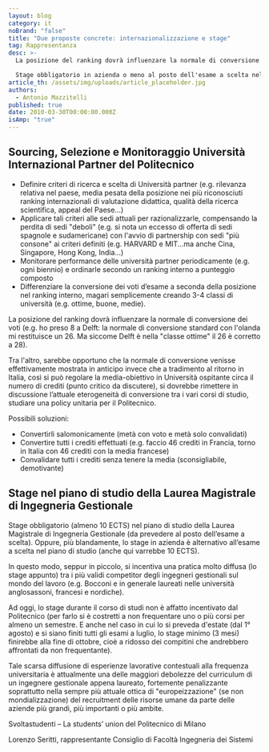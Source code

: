 ```yaml
---
layout: blog
category: it
noBrand: "false"
title: "Due proposte concrete: internazionalizzazione e stage"
tag: Rappresentanza
desc: >-
  La posizione del ranking dovrà influenzare la normale di conversione dei voti.

  Stage obbligatorio in azienda o meno al posto dell'esame a scelta nella Laurea Magistrale di Ingegneria Gestionale.
article_th: /assets/img/uploads/article_placeholder.jpg
authors:
  - Antonio Mazzitelli
published: true
date: 2010-03-30T00:00:00.000Z
isAmp: "true"
---
```

## Sourcing, Selezione e Monitoraggio Università Internazional Partner del Politecnico

* Definire criteri di ricerca e scelta di Università partner (e.g. rilevanza relativa nel paese, media pesata della posizione nei più riconosciuti ranking internazionali di valutazione didattica, qualità della ricerca scientifica, appeal del Paese…)
* Applicare tali criteri alle sedi attuali per razionalizzarle, compensando la perdita di sedi "deboli" (e.g. si nota un eccesso di offerta di sedi spagnole e sudamericane) con l'avvio di partnership con sedi "più consone" ai criteri definiti (e.g. HARVARD e MIT...ma anche Cina, Singapore, Hong Kong, India…)
* Monitorare performance delle università partner periodicamente (e.g. ogni biennio) e ordinarle secondo un ranking interno a punteggio composto
* Differenziare la conversione dei voti d’esame a seconda della posizione nel ranking interno, magari semplicemente creando 3-4 classi di università (e.g. ottime, buone, medie).

La posizione del ranking dovrà influenzare la normale di conversione dei voti (e.g. ho preso 8 a Delft: la normale di conversione standard con l'olanda mi restituisce un 26. Ma siccome Delft è nella "classe ottime" il 26 è corretto a 28).

Tra l'altro, sarebbe opportuno che la normale di conversione venisse effettivamente mostrata in anticipo invece che a tradimento al ritorno in Italia, così si può regolare la media-obiettivo in Università ospitante circa il numero di crediti (punto critico da discutere), si dovrebbe rimettere in discussione l’attuale eterogeneità di conversione tra i vari corsi di studio, studiare una policy unitaria per il Politecnico.

Possibili soluzioni:

* Convertirli salomonicamente (metà con voto e metà solo convalidati)
* Convertire tutti i crediti effettuati (e.g. faccio 46 crediti in Francia, torno in Italia con 46 crediti con la media francese)
* Convalidare tutti i crediti senza tenere la media (sconsigliabile, demotivante)

## Stage nel piano di studio della Laurea Magistrale di Ingegneria Gestionale

Stage obbligatorio (almeno 10 ECTS) nel piano di studio della Laurea Magistrale di Ingegneria Gestionale (da prevedere al posto dell’esame a scelta). Oppure, più blandamente, lo stage in azienda è alternativo all’esame a scelta nel piano di studio (anche qui varrebbe 10 ECTS).

In questo modo, seppur in piccolo, si incentiva una pratica molto diffusa (lo stage appunto) tra i più validi competitor degli ingegneri gestionali sul mondo del lavoro (e.g. Bocconi e in generale laureati nelle università anglosassoni, francesi e nordiche).

Ad oggi, lo stage durante il corso di studi non è affatto incentivato dal Politecnico (per farlo si è costretti a non frequentare uno o più corsi per almeno un semestre. E anche nel caso in cui lo si preveda d'estate (dal 1° agosto) e si siano finiti tutti gli esami a luglio, lo stage minimo (3 mesi) finirebbe alla fine di ottobre, cioè a ridosso dei compitini che andrebbero affrontati da non frequentante).

Tale scarsa diffusione di esperienze lavorative contestuali alla frequenza universitaria è attualmente una delle maggiori debolezze del curriculum di un ingegnere gestionale appena laureato, fortemente penalizzante soprattutto nella sempre più attuale ottica di "europeizzazione" (se non mondializzazione) del recruitment delle risorse umane da parte delle aziende più grandi, più importanti o più ambite.

Svoltastudenti – La students’ union del Politecnico di Milano

Lorenzo Seritti, rappresentante Consiglio di Facoltà Ingegneria dei Sistemi